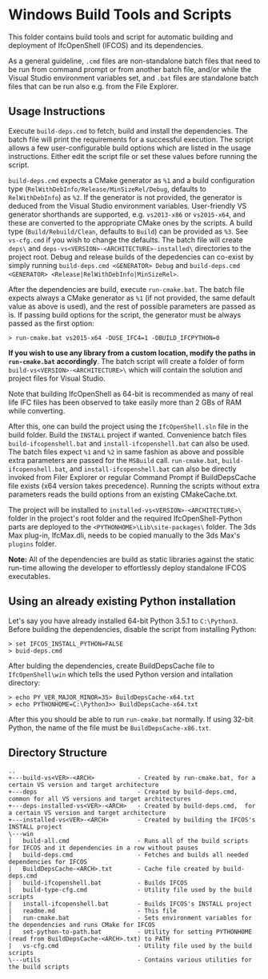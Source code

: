 Windows Build Tools and Scripts
===============================
This folder contains build tools and script for automatic building and deployment of IfcOpenShell (IFCOS)
and its dependencies.

As a general guideline, `.cmd` files are non-standalone batch files that need to be run from command
prompt or from another batch file, and/or while the Visual Studio environment variables set, and `.bat` files are
standalone batch files that can be run also e.g. from the File Explorer.

Usage Instructions
------------------
Execute `build-deps.cmd` to fetch, build and install the dependencies. The batch file will print
the requirements for a successful execution. The script allows a few user-configurable build options
which are listed in the usage instructions. Either edit the script file or set these values before
running the script.

`build-deps.cmd` expects a CMake generator as `%1` and a build configuration type (`RelWithDebInfo/Release/MinSizeRel/Debug`,
defaults to `RelWithDebInfo`) as `%2`. If the generator is not provided, the generator is deduced from the Visual Studio
environment variables. User-friendly VS generator shorthands are supported, e.g. `vs2013-x86` or `vs2015-x64`, and these are
converted to the appropriate CMake ones by the scripts. A build type (`Build/Rebuild/Clean`, defaults to `Build`) can be
provided as `%3`. See `vs-cfg.cmd` if you wish to change the defaults. The batch file will create `deps\` and
`deps-vs<VERSION>-<ARCHITECTURE>-installed\` directories to the project root. Debug and release builds of the depedencies
can co-exist by simply running `build-deps.cmd <GENERATOR> Debug` and `build-deps.cmd <GENERATOR> <Release|RelWithDebInfo|MinSizeRel>`.

After the dependencies are build, execute `run-cmake.bat`. The batch file expects always a CMake generator as `%1`
(if not provided, the same default value as above is used), and the rest of possible parameters are passed as is.
If passing build options for the script, the generator must be always passed as the first option:
```
> run-cmake.bat vs2015-x64 -DUSE_IFC4=1 -DBUILD_IFCPYTHON=0
```

**If you wish to use any library from a custom location, modify the paths in `run-cmake.bat` accordingly**. The batch
script will create a folder of form `build-vs<VERSION>-<ARCHITECTURE>\` which will contain the solution and project
files for Visual Studio.

Note that building IfcOpenShell as 64-bit is recommended as many of real life IFC files has been observed to take
easily more than 2 GBs of RAM while converting.

After this, one can build the project using the `IfcOpenShell.sln` file in the build folder. Build the `INSTALL` project
if wanted. Convenience batch files `build-ifcopenshell.bat` and `install-ifcopenshell.bat` can also be used. The batch files
expect `%1` and `%2` in same fashion as above and possible extra parameters are passed for the `MSBuild` call. `run-cmake.bat`,
`build-ifcopenshell.bat`, and `install-ifcopenshell.bat` can also be directly invoked from Filer Explorer or regular Command
Prompt if BuildDepsCache file exists (x64 version takes precedence). Running the scripts without extra parameters reads the build
options from an existing CMakeCache.txt.


The project will be installed to `installed-vs<VERSION>-<ARCHITECTURE>\` folder in the project's root folder and the required IfcOpenShell-Python
parts are deployed to the `<PYTHONHOME>\Lib\site-packages\` folder. The 3ds Max plug-in, IfcMax.dli, needs to be copied manually
to the 3ds Max's `plugins` folder.

**Note:** All of the dependencies are build as static libraries against the static run-time allowing the developer
to effortlessly deploy standalone IFCOS executables.

Using an already existing Python installation
---------------------------------------------

Let's say you have already installed 64-bit Python 3.5.1 to `C:\Python3`.
Before building the dependencies, disable the script from installing Python:
```
> set IFCOS_INSTALL_PYTHON=FALSE
> buid-deps.cmd
```

After bulding the dependencies, create BuildDepsCache file to `IfcOpenShell\win` which tells the used Python version and intallation directory:
```
> echo PY_VER_MAJOR_MINOR=35> BuildDepsCache-x64.txt
> echo PYTHONHOME=C:\Python3>> BuildDepsCache-x64.txt
```

After this you should be able to run `run-cmake.bat` normally. If using 32-bit Python, the name of the file must be `BuildDepsCache-x86.txt`.

Directory Structure
------------------
```
..
+---build-vs<VER>-<ARCH>            - Created by run-cmake.bat, for a certain VS version and target architecture
+---deps                            - Created by build-deps.cmd, common for all VS versions and target architectures
+---deps-installed-vs<VER>-<ARCH>   - Created by build-deps.cmd,  for a certain VS version and target architecture
+---installed-vs<VER>-<ARCH>        - Created by building the IFCOS's INSTALL project
\---win
|   build-all.cmd                   - Runs all of the build scripts for IFCOS and it dependencies in a row without pauses
|   build-deps.cmd                  - Fetches and builds all needed dependencies for IFCOS
|   BuildDepsCache-<ARCH>.txt       - Cache file created by build-deps.cmd
|   build-ifcopenshell.bat          - Builds IFCOS
|   build-type-cfg.cmd              - Utility file used by the build scripts
|   install-ifcopenshell.bat        - Builds IFCOS's INSTALL project
|   readme.md                       - This file
|   run-cmake.bat                   - Sets environment variables for the dependencies and runs CMake for IFCOS
|   set-python-to-path.bat          - Utility for setting PYTHONHOME (read from BuildDepsCache-<ARCH>.txt) to PATH
|   vs-cfg.cmd                      - Utility file used by the build scripts
\---utils                           - Contains various utilities for the build scripts
```
